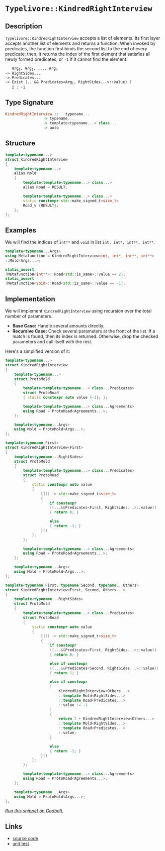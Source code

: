 <!-- Copyright 2024 Feng Mofan
SPDX-License-Identifier: Apache-2.0 -->

# `Typelivore::KindredRightInterview`

## Description

`Typelivore::KindredRightInterview` accepts a list of elements.
Its first layer accepts another list of elements and returns a function.
When invoked by predicates, the function first binds the second list to the end of every predicate;
then, it returns the index of the first element that satisfies all newly formed predicates, or `-1` if it cannot find the element.

<pre><code>   Arg<sub>0</sub>, Arg<sub>1</sub>, ..., Arg<sub>n</sub>
-> RightSides...
-> Predicates...
-> Exist (...&& Predicates&lt;Arg<sub>I</sub>, RightSides...&gt;::value) ?
   I : -1</code></pre>

## Type Signature

```Haskell
KindredRightInterview ::   typename...
                 -> typename...
                 -> template<typename...> class...
                 -> auto
```

## Structure

```C++
template<typename...>
struct KindredRightInterview
{
    template<typename...>
    alias Mold
    {
        template<template<typename...> class...>
        alias Road = RESULT;

        template<template<typename...> class...>
        static constexpr std::make_signed_t<size_t>
        Road_v {RESULT};
    };  
};
```

## Examples

We will find the indices of `int**` and `void` in list `int, int*, int**, int**`.

```C++
template<typename...Args>
using Metafunction = KindredRightInterview<int, int*, int**, int**>
::Mold<Args...>;

static_assert
(Metafunction<int**>::Road<std::is_same>::value == 2);
static_assert
(Metafunction<void>::Road<std::is_same>::value == -1);
```

## Implementation

We will implement `KindredRightInterview` using recursion over the total number of parameters.

- **Base Case:** Handle several amounts directly.
- **Recursive Case:** Check several parameters at the front of the list.
If a match is found, then its index is returned.
Otherwise, drop the checked parameters and call itself with the rest.

Here's a simplified version of it:

```C++
template<typename...>
struct KindredRightInterview
{
    template<typename...>
    struct ProtoMold
    {
        template<template<typename...> class...Predicates>
        struct ProtoRoad
        { static constexpr auto value {-1}; };

        template<template<typename...> class...Agreements>
        using Road = ProtoRoad<Agreements...>;
    };

    template<typename...Args>
    using Mold = ProtoMold<Args...>;
};

template<typename First>
struct KindredRightInterview<First>
{
    template<typename...RightSides>
    struct ProtoMold
    {
        template<template<typename...> class...Predicates>
        struct ProtoRoad
        {   
            static constexpr auto value 
            {
                []() -> std::make_signed_t<size_t>
                {
                    if constexpr 
                    ((...&&Predicates<First, RightSides...>::value))
                    { return 0; }

                    else
                    { return -1; }
                }()
            };
        };

        template<template<typename...> class...Agreements>
        using Road = ProtoRoad<Agreements...>;
    };

    template<typename...Args>
    using Mold = ProtoMold<Args...>;
};

template<typename First, typename Second, typename...Others>
struct KindredRightInterview<First, Second, Others...>
{
    template<typename...RightSides>
    struct ProtoMold
    {
        template<template<typename...> class...Predicates>
        struct ProtoRoad
        {   
            static constexpr auto value 
            {
                []() -> std::make_signed_t<size_t>
                {
                    if constexpr 
                    ((...&&Predicates<First, RightSides...>::value))
                    { return 0; }

                    else if constexpr 
                    ((...&&Predicates<Second, RightSides...>::value))
                    { return 1; }

                    else if constexpr
                    (
                        KindredRightInterview<Others...>
                        ::template Mold<RightSides...>
                        ::template Road<Predicates...>
                        ::value != -1
                    )
                    { 
                        return 2 + KindredRightInterview<Others...>
                        ::template Mold<RightSides...>
                        ::template Road<Predicates...>
                        ::value; 
                    }

                    else
                    { return -1; }
                }()
            };
        };

        template<template<typename...> class...Agreements>
        using Road = ProtoRoad<Agreements...>;
    };

    template<typename...Args>
    using Mold = ProtoMold<Args...>;
};
```

[*Run this snippet on Godbolt.*](https://godbolt.org/#z:OYLghAFBqd5QCxAYwPYBMCmBRdBLAF1QCcAaPECAMzwBtMA7AQwFtMQByARg9KtQYEAysib0QXACx8BBAKoBnTAAUAHpwAMvAFYTStJg1DIApACYAQuYukl9ZATwDKjdAGFUtAK4sGIAKz%2BpK4AMngMmAByPgBGmMQSXEEADqgKhE4MHt6%2BASlpGQJhEdEscQlcSbaY9o4CQgRMxATZPn6B1bWZDU0ExVGx8YlBCo3Nrbkdo739peXDAJS2qF7EyOwc5gDM4cjeWADUJltuXo60hACex9gmGgCC27v7mEcnyKPoWFQ3d48PBEwLGSBkBxzcBEuyUYrEwADoEb8HqNiF4HAcANLhdDETDoABKeGACAIAElBPEAG54TAAdz%2BJgA7FYHgc2QdAcDQZhwZDocw2Ai4Uj7uyDii0QQDspiKgiABZTzoP5ipks0Vi9mckFMMEnbXc3lQmGCxFbbAHPZMBQKIUyvF4USAhQizXsiXomVy1D41BMZWst1HZnixqOZCWgSjTCqZLEA5MM6oA6UsReV5qgC0XCZABFjhZg/mtuqVUGDbqefqgTq9RDjQL4WaLVabUL7sBcUDGAQXeay26vOkjAdff63rnpbKiGPlScO122IJbc2CwOi2uHuuK3W%2BSam3D7sRgH3boG2UPwsADoraOgJ1Pvbe524jyehb8SwzGcXSwCa4a%2BoNrCBwAGJ4MQowih6UpYgwOJ4oSxJkhSxDUnS4LgZBBAimq24AZWRr8rCQpISSQh4Fgp7rjBj4Kkq654eemo7lWEIEbuwGmsK5qWgYbYIva%2BBOpg1HMWKtFejOfoBhqbpquy65BqGuqOpGDDRrG8aJkQKZphm4lBkxcnKZqJj%2BFY/i5hACwHJmNyhugIAgCwTAANaYAA%2BukwAROgnk4Sc6QAF5eYFZ4maZinMkpUWangVDqZpcZHIZcXslAH5mAAbOY2VCY6lZ9m4WGjKQo5EuRlGiR%2B5rOam3iYAsCyxelbIKbiBCrAwBwaAWG5bmlbU1EorVtR1mBdcQPXZv1eZjcpeY2Qt0W/mN81foNkVahxbGsUR%2B61S2/EroenaYN2y6ukGl4jrOD5ST6MngguF1Lr2R2biZG1/iZ%2B1AcR3FvmJJm3dez4PdOqDPi9x6nZ%2BpY/l9fz/fWgOvKVBDlXujYHEImBoPB2NcQeADyBAIPEIO0XBCEEpVKGAmhNL0icmPlfjhPoOV5OU5Bn1bjFzGozjJEImRwjVSDEkEKinpQzDzHGcpIu7QdjZHXx1qnQVInS0GklQ7O60hu1Q0y6pEaE8l2lJnpjWpdt8lC07pnmZZ1m2fZvGfM5rked5RJ%2BQF4IhWF11tcG6qR26CVJYCWmOzHmqZYiOV5brRWYRBZUVchFFUUd9X6c1K1RRNU09X1JYDf8rvpSNrxx9bCcpWXpmp8K6c5ZnzrgpzAjc3nVWF82xeNaX5txRX3UHDmNfzVtydio3BzN1GrfEO3ykQNvcW07i9PIeSTPoazbi81TAv1zHzmsTeDEnBLBc1auU%2BR3fu2js9Jy96/PERWXkGce6YDhgDAMcScs136mRajAxaIY95RU6rPMwRxLCYmxIfCWJ8qQs3BJffmb8b4fxAPfGGT8GYv3hv2eBcVP5ckrN/f04I/40MAUAzUICqyFiQWZJGS9OGNz4aqEMKDpp2XnrwgRJD%2BGe3bj9E2a1BFulVowzi6NNatlOq9S6vYI6ajBsw%2B8kC6JPRYfOc6ej2FfVEcouuYoRYk3bHDAxRiIamMehQ18cNPqbUeEjfxfwAD0AAqcJETIlROCSEyJBwAAqolewHEiTEh4YSomZIiWkuuTwGB7C8IccEZw6BXFwv%2BdRe1nEImBiKdxk0mBUC8PkuoPVTEH0QgzXBzMMInHCFjNeghQnlX6eEkZQzQkimct44GfjfrTHDJ5bW8QcIPAgPKBpTSWmZHBKMyZdUQDGyCgQJyIA8AKG8rCG43CJymLMC1fxCzHRLJtCsv46zNnNIcDsk4lJUCUWuYcn%2BbhfZnIuQoK5ByGqgMgaY7MDyLAcCWLQTg/heB%2BA4FoUgqBOBuGsNYcUKw1gZjMFsHgpACCaCRUsNyARGRwi2AADmyoyLYLKNBMtZQATi2PoTgkheAsAkBoDQpAMVYpxRwXgCgQCispZipFpA4CwBgIgEAKwCDJDOOQSgaBgR0HiJEWEnBVDMszNlSQBxgDIAjFIOEZheAOiIMQSieh%2BCCBEGIdgUgZCCEUCodQCrSC6C4KQWkxAmDJE4DwZFqL0VUuxZwUmZwtVSlQIlU12VzWWutbayQ9qDgQA8Pq%2Bg8ZthcAWLweVWglgQCQHq5IBqyAUAgA2ptIBgBSDMHwOgTMZUQBiAmmI4QmiXGjbwYdzBiCXFJjEbQBN5Xkr1e9UmDBaBjqDVgGIXhgBuDELQGV3BeBYFckYcQm6IILrwJSUSCaYwEzOBscl/SagJouDECN06PBYATbLPAQqj2kBvcQGIaRMC5iBIYYAFwjBUqWFQAwJ4ABqLNSb8nHb64QohxA%2BvdfIJQagE0hv0FBlA%2BLLD6DwDEGVkAlioGSK0w9mZPiQNMJYawZgJXAZdVReASw7BXucBAVwEw/ChtCOEAYZQhihtSOkVpom9BycKAwWYgwKidEEwwHo4xPBtD0AJ759Qxh9Ek3MGTtgTOKdDdMZoanpMVH40S9YEhY0cDRWKhNkqDiZuzVam1c981oIgLgQgJB0FksrRSuDSxKb%2BiGDZUgtLJBbDhDyxkkgNCSDMJIbKIr/DZS5XyjgArSBCrJXCbKXBsqMq5Yy6r/hJBJB5dlTzQbJXStldFhVtbVV1vVSm7VLa22lqNWwTgTQWCUkZJmJgWsRxcC5XCLgcIsVOpIK60NeHPU4ekHh/1hGg26G7eGyN463MefFbwSVybNVnAOOmhMxApszbm1aBbS2VsaELcWxtpaIv3KrXBpV9bUAlviDq1tYO/tDEm9NzM73O1cq4KKmgtA%2B2UEHUGydo6MM4%2BnbO%2BdDgMPLp7Ku9dCat07r3bQA9GGT1QfPVi/AuJvk3sPWt1QD7AQYZfSioN77P2XG/RsLFf6APkuA6BpQEHT3QavMDhDTBkOofQ4B7b2HvV7dkAdwNWLjskdg2xqwFH300cS/RxjnBmMnNY%2BRiwnHrvcalnxzTRm/DCfgtZ4I8F7PzFkwUBTencgB/k5kP3FnDOtJ0y0YPYm3fR5MxHjTtnY85Hj6n5PrnlirBcxW4rl2vOcCey92b83ryLeW6twtoXnURYrUDnrsXMDxYSIl/npXytLay4yfwXLGSsuy7lprbWJWcE63K4Hyq1UatTZDkbhrjUcEmxag4LAFCUgjJSSv3JRiOvwM6zbmGdta8w7rojIBeWnajUei78b2tJsG2mxKK/LXr83ymHfRUpRFuh02iLWwUW1aiq/WC%2Bzauqf%2BpaIAm%2ByQyQnk2%2BXKnku%2BBASyz2FqPa6OVMmOQ6I606eOuBM6c6C6JOYOK6a6G6zOmA26u6%2B6h65KDOZ6oux6l6bOt6Qa96yAj6vOFI/OWKguo6Iuv6LqEuvAUuYGsujOCuPWfAiGCgKGdIaGjAGGGuXqEg2ufqBGeuOgl%2Bhuxg9ulG1GrulumQh6wSvsxuHGXG8QPGt6tGCemQLgXuceegEmJQ6mSmgemQ3uymrSWeNmNQWmMe3uUe3QSeZm7hNmVmzhkRMw4RDm2eCgzm3qd%2Bo%2B12xer%2Ba%2BG%2BW%2BX%2BzoP%2Bte4W5aQBMWpAcWWAbebmneIAZgS2WwWwgQWWKOHKWwjINWqRiaUqtgXWwBzUSWIA2WlWXAWwOUQxXKVWOUGgjIxWWw9%2BY%2BHR3RbmDqbRHW3WNaSwwG6QzgkgQAA%3D%3D)

## Links

- [source code](../../../../conceptrodon/typelivore/kindred_right_interview.hpp)
- [unit test](../../../../tests/unit/metafunctions/typelivore/kindred_right_interview.test.hpp)
